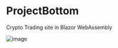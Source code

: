 # ProjectBottom

Crypto Trading site in Blazor WebAssembly

![image](https://user-images.githubusercontent.com/70204767/159086287-9a01af0a-a299-4f04-8dc1-6946500eaea7.png)
